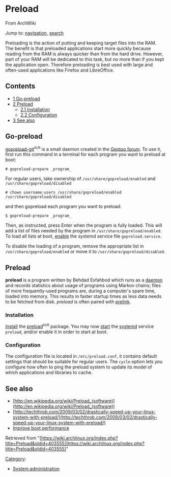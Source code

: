 # Preload

From ArchWiki

Jump to: [navigation](#column-one), [search](#searchInput)

Preloading is the action of putting and keeping target files into the RAM. The benefit is that preloaded applications start more quickly because reading from the RAM is always quicker than from the hard drive. However, part of your RAM will be dedicated to this task, but no more than if you kept the application open. Therefore preloading is best used with large and often-used applications like Firefox and LibreOffice.

## Contents

*   [1 Go-preload](#Go-preload)
*   [2 Preload](#Preload)
    *   [2.1 Installation](#Installation)
    *   [2.2 Configuration](#Configuration)
*   [3 See also](#See_also)

## Go-preload

[gopreload-git](https://aur.archlinux.org/packages/gopreload-git/)<sup><small>AUR</small></sup> is a small daemon created in the [Gentoo forum](http://forums.gentoo.org/viewtopic-t-789818-view-next.html?sid=5457cff93039fc7d4a3e445ef90f9821). To use it, first run this command in a terminal for each program you want to preload at boot:

```
# gopreload-prepare _program_

```

For regular users, take ownership of `/usr/share/gopreload/enabled` and `/usr/share/gopreload/disabled`

```
# chown username:users /usr/share/gopreload/enabled /usr/share/gopreload/disabled

```

and then gopreload each program you want to preload:

```
$ gopreload-prepare _program_

```

Then, as instructed, press Enter when the program is fully loaded. This will add a list of files needed by the program in `/usr/share/gopreload/enabled`. To load all lists at boot, [enable](/index.php/Enable "Enable") the systemd service file `gopreload.service`.

To disable the loading of a program, remove the appropriate list in `/usr/share/gopreload/enabled` or move it to `/usr/share/gopreload/disabled`.

## Preload

**preload** is a program written by Behdad Esfahbod which runs as a [daemon](/index.php/Daemon "Daemon") and records statistics about usage of programs using Markov chains; files of more frequently-used programs are, during a computer's spare time, loaded into memory. This results in faster startup times as less data needs to be fetched from disk. _preload_ is often paired with [prelink](/index.php/Prelink "Prelink").

### Installation

[Install](/index.php/Install "Install") the [preload](https://aur.archlinux.org/packages/preload/)<sup><small>AUR</small></sup> package. You may now [start](/index.php/Daemon "Daemon") the [systemd](/index.php/Systemd "Systemd") service `preload`, and/or enable it in order to start at boot.

### Configuration

The configuration file is located in `/etc/preload.conf`, it contains default settings that should be suitable for regular users. The `cycle` option lets you configure how often to ping the preload system to update its model of which applications and libraries to cache.

## See also

*   [http://en.wikipedia.org/wiki/Preload_(software)](http://en.wikipedia.org/wiki/Preload_(software))
*   [http://techthrob.com/2009/03/02/drastically-speed-up-your-linux-system-with-preload/](http://techthrob.com/2009/03/02/drastically-speed-up-your-linux-system-with-preload/)
*   [Improve boot performance](/index.php/Improve_boot_performance "Improve boot performance")

Retrieved from "[https://wiki.archlinux.org/index.php?title=Preload&oldid=403555](https://wiki.archlinux.org/index.php?title=Preload&oldid=403555)"

[Category](/index.php/Special:Categories "Special:Categories"):

*   [System administration](/index.php/Category:System_administration "Category:System administration")